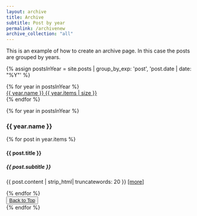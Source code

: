 ```yaml
---
layout: archive
title: Archive
subtitle: Post by year 
permalink: /archivenew
archive_collection: "all"
---
```



This is an example of how to create an archive page. In this case the posts are grouped by years.

{% assign postsInYear = site.posts | group_by_exp: 'post', 'post.date | date: "%Y"' %}
<div class="row pt-5" id="years">
  {% for year in postsInYear %}
  <div class="col-md-6 chulapa-links-hover-only py-2 px-5 px-md-3">
        <a href="#{{ year.name }}" class="d-flex justify-content-between align-items-center border-bottom ">
        {{ year.name }} <span class="badge badge-chulapa badge-pill">{{ year.items | size }}</span>
      </a>
  </div>
  {% endfor %}
</div>  

{% for year in postsInYear %}
<section id="{{ year.name }}" class="pt-5">
  <h3 class=" border-bottom border-chulapa">{{ year.name }}</h3>
  {% for post in year.items %}
  <article class="mb-3">
  <h4>{{ post.title }}</h4>
  <h5>{{ post.subtitle }}</h5>
  <p>{{ post.content | strip_html|  truncatewords: 20 }} <a href="{{ post.url | absolute_url }}" > [more]</a></p>
  </article>
  {% endfor %}
  <div class="text-right">
      <button type="button" class="btn btn-outline-chulapa btn-sm">
      <a href="#years"><i class="fa fa-chevron-up"></i> Back to Top</a>
      </button>
  </div>
</section>
{% endfor %}